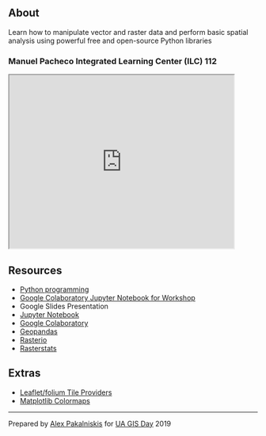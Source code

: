 ## About

Learn how to manipulate vector and raster data and perform basic spatial analysis using powerful free and open-source Python libraries


### Manuel Pacheco Integrated Learning Center (ILC) 112


<html>
  <iframe src="https://maps.arizona.edu/room/?room=0112&bldg=0070.00"  height="350" width="90%"></iframe>
</html>


<br>

## Resources
* [Python programming](https://www.python.org/)
* [Google Colaboratory Jupyter Notebook for Workshop](https://colab.research.google.com/drive/1GeXBEgAsiQ8Cqysi5KWJLTxso5FTAamw)
* Google Slides Presentation
* [Jupyter Notebook](https://jupyter.org/)
* [Google Colaboratory](https://colab.research.google.com/notebooks/welcome.ipynb#)
* [Geopandas](http://geopandas.org/)
* [Rasterio](https://rasterio.readthedocs.io/en/stable/)
* [Rasterstats](https://pythonhosted.org/rasterstats/)

## Extras
* [Leaflet/folium Tile Providers](https://leaflet-extras.github.io/leaflet-providers/preview/)
* [Matplotlib Colormaps](https://matplotlib.org/3.1.1/gallery/color/colormap_reference.html)


---
Prepared by [Alex Pakalniskis](https://alexpakalniskis.com) for [UA GIS Day](https://libguides.library.arizona.edu/c.php?g=448632&p=6942703) 2019
